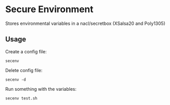 # Secure Environment

Stores environmental variables in a nacl/secretbox (XSalsa20 and Poly1305)

## Usage

Create a config file:

```
secenv

```

Delete config file:

```
secenv -d

```

Run something with the variables:

```
secenv test.sh

```
